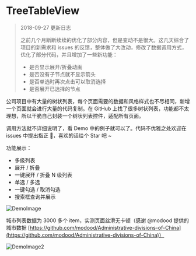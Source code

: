 # TreeTableView

>
> 2018-09-27 更新日志 
>
> 之前几个月断断续续的优化了部分内容，但是变动不是很大。这几天综合了项目的新需求和 issues 的反馈，整体做了大改动，修改了数据调用方式，优化了部分代码，并且增加了一些新功能：
>
> - 是否显示展开/折叠动画
> - 是否没有子节点就不显示箭头
> - 是否单选时再次点击可以取消选择
> - 是否展开已选择的节点
>


公司项目中有大量的树状列表，每个页面需要的数据和风格样式也不尽相同，新增一个页面就会进行大量的代码复制。在 GitHub 上找了很多树状列表，功能都不太理想，所以干脆自己封装一个树状列表控件，适配所有页面。

调用方法就不详细说明了，看 Demo 中的例子就可以了。代码不优雅之处欢迎在 issues 中提出指正 🤝，喜欢的话给个 Star 吧 ~

功能展示：

- 多级列表
- 展开 / 折叠
- 一键展开 / 折叠 N 级列表
- 单选 / 多选
- 一键勾选 / 取消勾选
- 搜索框查询并展示

![DemoImage](https://github.com/mayan29/TreeTableView/blob/master/DemoImage.gif)

城市列表数据为 3000 多个 item，实测页面丝滑无卡顿（感谢 @modood 提供的城市数据 [https://github.com/modood/Administrative-divisions-of-China](https://github.com/modood/Administrative-divisions-of-China)）

![DemoImage2](https://github.com/mayan29/TreeTableView/blob/master/DemoImage2.gif)

